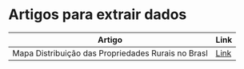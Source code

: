 # Artigos para extrair dados

|Artigo|Link|
|-|-|
|Mapa Distribuição das Propriedades Rurais no Brasl|[Link](https://climainfo.org.br/2020/05/12/mapa-do-tamanho-das-propriedades-rurais-e-retrato-da-concentracao-de-terras-no-brasil/)|
